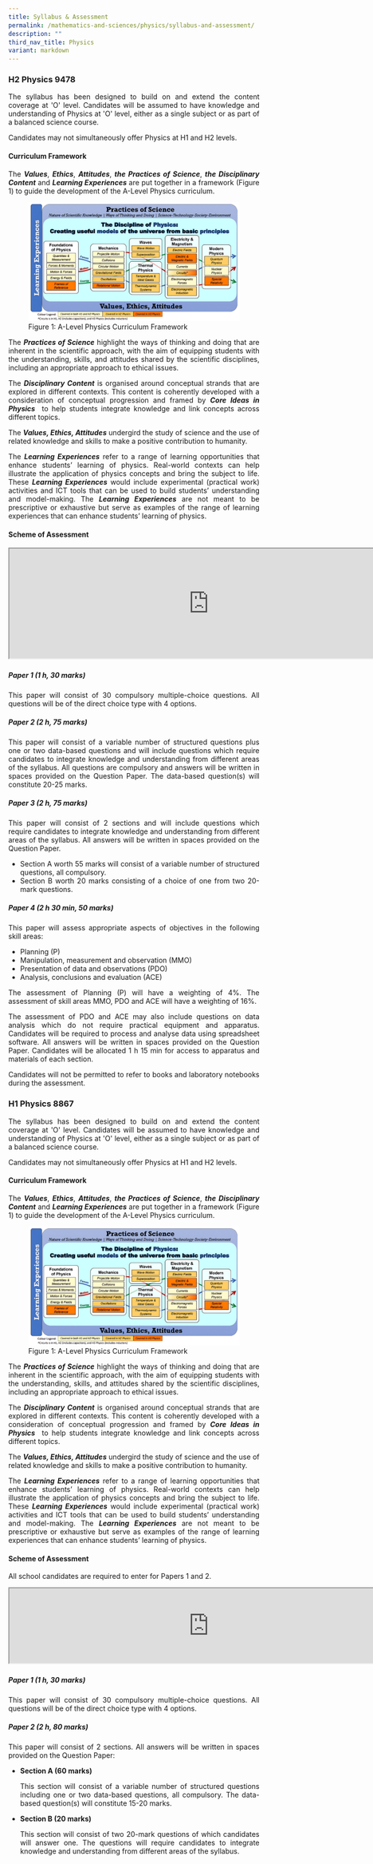 ```yaml
---
title: Syllabus & Assessment
permalink: /mathematics-and-sciences/physics/syllabus-and-assessment/
description: ""
third_nav_title: Physics
variant: markdown
---
```

<h3><strong>H2 Physics 9478</strong></h3>
<div align="justify">
<p>
The syllabus has been designed to build on and extend the content coverage at 'O' level. Candidates will be assumed to have knowledge and understanding of Physics at 'O' level, either as a single subject or as part of a balanced science course.</p>

<p>
Candidates may not simultaneously offer Physics at H1 and H2 levels.</p>

<h4><strong>Curriculum Framework</strong></h4>

<p>
The&nbsp;<i><strong>Values</strong></i>,&nbsp;<i><strong>Ethics</strong></i>,&nbsp;<i><strong>Attitudes</strong></i>,&nbsp;<i><strong>the Practices of Science</strong></i>,&nbsp;<i><strong>the Disciplinary Content</strong></i>&nbsp;and&nbsp;<i><strong>Learning Experiences</strong></i>&nbsp;are put together in a framework (Figure 1) to guide the development of the A-Level Physics curriculum.</p>

<figure>
<img src="/images/Curriculum/Physics/phy_curriculum_framework_imgupscaler.png">
<figcaption>Figure 1: A-Level Physics Curriculum Framework
</figcaption>
</figure>
	
<p>
The&nbsp;<i><strong>Practices of Science</strong></i>&nbsp;highlight the ways of thinking and doing that are inherent in the scientific approach, with the aim of equipping students with the understanding, skills, and attitudes shared by the scientific disciplines, including an appropriate approach to ethical issues.</p>

<p>
The&nbsp;<i><strong>Disciplinary Content</strong></i>&nbsp;is organised around conceptual strands that are explored in different contexts. This content is coherently developed with a consideration of conceptual progression and framed by&nbsp;<i><strong>Core Ideas in Physics</strong></i>&nbsp; to help students integrate knowledge and link concepts across different topics.</p>
	
<p>
The&nbsp;<i><strong>Values, Ethics, Attitudes</strong></i>&nbsp;undergird the study of science and the use of related knowledge and skills to make a positive contribution to humanity.</p>
	
<p>
The&nbsp;<i><strong>Learning Experiences</strong></i>&nbsp;refer to a range of learning opportunities that enhance students’ learning of physics. Real-world contexts can help illustrate the application of physics concepts and bring the subject to life. These&nbsp;<i><strong>Learning Experiences</strong></i>&nbsp;would include experimental (practical work) activities and ICT tools that can be used to build students’ understanding and model-making. The&nbsp;<i><strong>Learning Experiences</strong></i>&nbsp;are not meant to be prescriptive or exhaustive but serve as examples of the range of learning experiences that can enhance students’ learning of physics.</p>

<h4><strong>Scheme of Assessment</strong></h4>

<iframe src="https://docs.google.com/document/d/e/2PACX-1vTNolPIcNROSNN_N2C7ydoHdKj0tWLzsn5mDHwynHGJhnmj4c1IHRr6gn3pku9mu4LXsfpCasJh9AJ4/pub?embedded=true" width="800px" height="220px" scrolling="no"></iframe>
	
<h5><strong>Paper 1 (1 h, 30 marks)</strong></h5>
<p>
This paper will consist of 30 compulsory multiple-choice questions. All questions will be of the direct choice type with 4 options.</p>

<h5><strong>Paper 2 (2 h, 75 marks)</strong></h5>
<p>
This paper will consist of a variable number of structured questions plus one or two data-based questions and will include questions which require candidates to integrate knowledge and understanding from different areas of the syllabus. All questions are compulsory and answers will be written in spaces provided on the Question Paper. The data-based question(s) will constitute 20-25 marks.</p>

<h5><strong>Paper 3 (2 h, 75 marks)</strong></h5>
<p>
This paper will consist of 2 sections and will include questions which require candidates to integrate knowledge and understanding from different areas of the syllabus. All answers will be written in spaces provided on the Question Paper.</p>
<ul>
	<li>Section A worth 55 marks will consist of a variable number of structured questions, all compulsory.</li>
	<li>Section B worth 20 marks consisting of a choice of one from two 20-mark questions.</li></ul>

<h5><strong>Paper 4 (2 h 30 min, 50 marks)</strong></h5>
<p>
This paper will assess appropriate aspects of objectives in the following skill areas:</p>
<ul>
	<li>Planning (P)</li>
	<li>Manipulation, measurement and observation (MMO)</li>
	<li>Presentation of data and observations (PDO)</li>
	<li>Analysis, conclusions and evaluation (ACE)</li></ul>

<p>
The assessment of Planning (P) will have a weighting of 4%. The assessment of skill areas MMO, PDO and ACE will have a weighting of 16%.</p>

<p>
The assessment of PDO and ACE may also include questions on data analysis which do not require practical equipment and apparatus. Candidates will be required to process and analyse data using spreadsheet software. All answers will be written in spaces provided on the Question Paper. Candidates will be allocated 1 h 15 min for access to apparatus and materials of each section.</p>

<p>
Candidates will not be permitted to refer to books and laboratory notebooks during the assessment.</p>

<h3><strong>H1 Physics 8867</strong></h3>
<p>
The syllabus has been designed to build on and extend the content coverage at 'O' level. Candidates will be assumed to have knowledge and understanding of Physics at 'O' level, either as a single subject or as part of a balanced science course.</p>

<p>
Candidates may not simultaneously offer Physics at H1 and H2 levels.</p>

<h4><strong>Curriculum Framework</strong></h4>
<p>
The&nbsp;<i><strong>Values</strong></i>,&nbsp;<i><strong>Ethics</strong></i>,&nbsp;<i><strong>Attitudes</strong></i>,&nbsp;<i><strong>the Practices of Science</strong></i>,&nbsp;<i><strong>the Disciplinary Content</strong></i>&nbsp;and&nbsp;<i><strong>Learning Experiences</strong></i>&nbsp;are put together in a framework (Figure 1) to guide the development of the A-Level Physics curriculum.</p>
	
<figure>
<img src="/images/Curriculum/Physics/phy_curriculum_framework_imgupscaler.png">
<figcaption>Figure 1: A-Level Physics Curriculum Framework
</figcaption>
</figure>

<p>
The&nbsp;<i><strong>Practices of Science</strong></i>&nbsp;highlight the ways of thinking and doing that are inherent in the scientific approach, with the aim of equipping students with the understanding, skills, and attitudes shared by the scientific disciplines, including an appropriate approach to ethical issues.</p>

<p>
The&nbsp;<i><strong>Disciplinary Content</strong></i>&nbsp;is organised around conceptual strands that are explored in different contexts. This content is coherently developed with a consideration of conceptual progression and framed by&nbsp;<i><strong>Core Ideas in Physics</strong></i>&nbsp; to help students integrate knowledge and link concepts across different topics.</p>
	
<p>
The&nbsp;<i><strong>Values, Ethics, Attitudes</strong></i>&nbsp;undergird the study of science and the use of related knowledge and skills to make a positive contribution to humanity.</p>
	
<p>
The&nbsp;<i><strong>Learning Experiences</strong></i>&nbsp;refer to a range of learning opportunities that enhance students’ learning of physics. Real-world contexts can help illustrate the application of physics concepts and bring the subject to life. These&nbsp;<i><strong>Learning Experiences</strong></i>&nbsp;would include experimental (practical work) activities and ICT tools that can be used to build students’ understanding and model-making. The&nbsp;<i><strong>Learning Experiences</strong></i>&nbsp;are not meant to be prescriptive or exhaustive but serve as examples of the range of learning experiences that can enhance students’ learning of physics.</p>

<h4><strong>Scheme of Assessment</strong></h4>
<p>
All school candidates are required to enter for Papers 1 and 2.</p>

<iframe src="https://docs.google.com/document/d/e/2PACX-1vQsFiP9zAWpGt_NzgTVte5FzAWAIqMADdyyH4kR2iRK4gdlNHSf_evz-6f5Tysc9s_jM1a5HeRbPxcw/pub?embedded=true" width="800px" height="150px" scrolling="no"></iframe>

<h5><strong>Paper 1 (1 h, 30 marks)</strong></h5>
<p>
This paper will consist of 30 compulsory multiple-choice questions. All questions will be of the direct choice type with 4 options.</p>

<h5><strong>Paper 2 (2 h, 80 marks)</strong></h5>
<p>
This paper will consist of 2 sections. All answers will be written in spaces provided on the Question Paper:</p>
<ul>
<li><strong>Section A (60 marks)</strong></li>
<p>This section will consist of a variable number of structured questions including one or two data-based questions, all compulsory. The data-based question(s) will constitute 15-20 marks.</p>
<li><strong>Section B (20 marks)</strong></li>
<p>
This section will consist of two 20-mark questions of which candidates will answer one. The questions will require candidates to integrate knowledge and understanding from different areas of the syllabus.</p></ul></div>